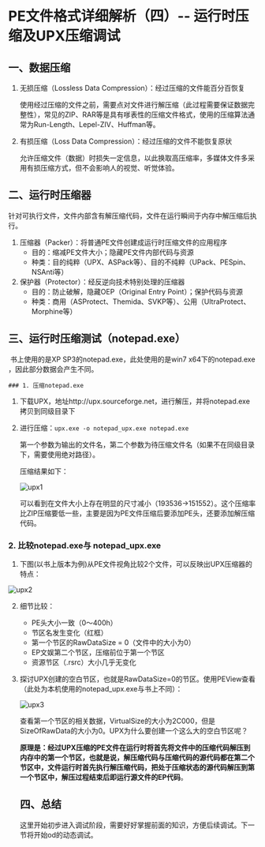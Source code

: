 # PE文件格式详细解析（四）-- 运行时压缩及UPX压缩调试

## 一、数据压缩

1. 无损压缩（Lossless Data Compression）：经过压缩的文件能百分百恢复

   使用经过压缩的文件之前，需要点对文件进行解压缩（此过程需要保证数据完整性），常见的ZIP、RAR等是具有嗲表性的压缩文件格式，使用的压缩算法通常为Run-Length、Lepel-ZIV、Huffman等。

2. 有损压缩（Loss Data Compression）：经过压缩的文件不能恢复原状

   允许压缩文件（数据）时损失一定信息，以此换取高压缩率，多媒体文件多采用有损压缩方式，但不会影响人的视觉、听觉体验。

## 二、运行时压缩器

​	针对可执行文件，文件内部含有解压缩代码，文件在运行瞬间于内存中解压缩后执行。

1. 压缩器（Packer）：将普通PE文件创建成运行时压缩文件的应用程序
   - 目的：缩减PE文件大小；隐藏PE文件内部代码与资源
   - 种类：目的纯粹（UPX、ASPack等）、目的不纯粹（UPack、PESpin、NSAnti等）
2. 保护器（Protector）：经反逆向技术特别处理的压缩器
   - 目的：防止破解，隐藏OEP（Original Entry Point）；保护代码与资源
   - 种类：商用（ASProtect、Themida、SVKP等）、公用（UltraProtect、Morphine等）

## 三、运行时压缩测试（notepad.exe）

​	书上使用的是XP SP3的notepad.exe，此处使用的是win7 x64下的notepad.exe ，因此部分数据会产生不同。

	### 1. 压缩notepad.exe 

1. 下载UPX，地址http://upx.sourceforge.net，进行解压，并将notepad.exe拷贝到同级目录下

2. 进行压缩：`upx.exe -o notepad_upx.exe notepad.exe`

   第一个参数为输出的文件名，第二个参数为待压缩文件名（如果不在同级目录下，需要使用绝对路径）。

   压缩结果如下：

   ![upx1](https://i.imgur.com/UlwIF56.png)

   可以看到在文件大小上存在明显的尺寸减小（193536->151552）。这个压缩率比ZIP压缩要低一些，主要是因为PE文件压缩后要添加PE头，还要添加解压缩代码。

### 2. 比较notepad.exe与 notepad_upx.exe 

1. 下图(以书上版本为例)从PE文件视角比较2个文件，可以反映出UPX压缩器的特点：

![upx2](https://i.imgur.com/zO9Uv0X.png)

2. 细节比较：

   - PE头大小一致（0～400h）
   - 节区名发生变化（红框）
   - 第一个节区的RawDataSize = 0（文件中的大小为0）
   - EP文娱第二个节区，压缩前位于第一个节区
   - 资源节区（.rsrc）大小几乎无变化

3. 探讨UPX创建的空白节区，也就是RawDataSize=0的节区。使用PEView查看（此处为本机使用的notepad_upx.exe与书上不同）：

   ![upx3](https://i.imgur.com/ge4xdx5.png)

   

   查看第一个节区的相关数据，VirtualSize的大小为2C000，但是SizeOfRawData的大小为0。UPX为什么要创建一个这么大的空白节区呢？

   **原理是：经过UPX压缩的PE文件在运行时将首先将文件中的压缩代码解压到内存中的第一个节区，也就是说，解压缩代码与压缩代码的源代码都在第二个节区中，文件运行时首先执行解压缩代码，把处于压缩状态的源代码解压到第一个节区中，解压过程结束后即运行源文件的EP代码**。

   

   ## 四、总结

   这里开始初步进入调试阶段，需要好好掌握前面的知识，方便后续调试。下一节将开始od的动态调试。

   

   